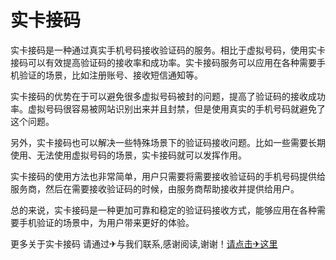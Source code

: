 # 实卡接码

实卡接码是一种通过真实手机号码接收验证码的服务。相比于虚拟号码，使用实卡接码可以有效提高验证码的接收率和成功率。实卡接码服务可以应用在各种需要手机验证的场景，比如注册账号、接收短信通知等。

实卡接码的优势在于可以避免很多虚拟号码被封的问题，提高了验证码的接收成功率。虚拟号码很容易被网站识别出来并且封禁，但是使用真实的手机号码就避免了这个问题。

另外，实卡接码也可以解决一些特殊场景下的验证码接收问题。比如一些需要长期使用、无法使用虚拟号码的场景，实卡接码就可以发挥作用。

实卡接码的使用方法也非常简单，用户只需要将需要接收验证码的手机号码提供给服务商，然后在需要接收验证码的时候，由服务商帮助接收并提供给用户。

总的来说，实卡接码是一种更加可靠和稳定的验证码接收方式，能够应用在各种需要手机验证的场景中，为用户带来更好的体验。

更多关于实卡接码 请通过✈与我们联系,感谢阅读,谢谢！[请点击✈这里](https://t.me/lm66bot)